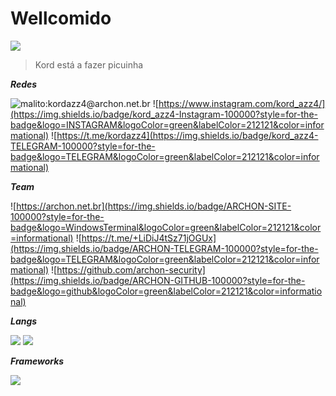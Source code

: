 # Wellcomido

![](https://media.tenor.com/bIubVU6MOXQAAAAi/corsair-peepo.gif)

>Kord está a fazer picuinha

***Redes***

![malito:kordazz4@archon.net.br](https://img.shields.io/badge/Normal-EMAIL-100000?style=for-the-badge&logo=gmail&logoColor=green&labelColor=212121&color=informational) ![https://www.instagram.com/kord_azz4/](https://img.shields.io/badge/kord_azz4-Instagram-100000?style=for-the-badge&logo=INSTAGRAM&logoColor=green&labelColor=212121&color=informational) ![https://t.me/kordazz4](https://img.shields.io/badge/kord_azz4-TELEGRAM-100000?style=for-the-badge&logo=TELEGRAM&logoColor=green&labelColor=212121&color=informational)

***Team***

![https://archon.net.br](https://img.shields.io/badge/ARCHON-SITE-100000?style=for-the-badge&logo=WindowsTerminal&logoColor=green&labelColor=212121&color=informational) ![https://t.me/+LiDiJ4tSz71jOGUx](https://img.shields.io/badge/ARCHON-TELEGRAM-100000?style=for-the-badge&logo=TELEGRAM&logoColor=green&labelColor=212121&color=informational) ![https://github.com/archon-security](https://img.shields.io/badge/ARCHON-GITHUB-100000?style=for-the-badge&logo=github&logoColor=green&labelColor=212121&color=informational)

***Langs***

![](https://img.shields.io/badge/PYTHON-LOW-100000?style=for-the-badge&logo=python&logoColor=green&labelColor=212121&color=informational) ![](https://img.shields.io/badge/DART-LOW-100000?style=for-the-badge&logo=dart&logoColor=green&labelColor=212121&color=informational)

***Frameworks***

![](https://img.shields.io/badge/Flutter-LOW-100000?style=for-the-badge&logo=flutter&logoColor=green&labelColor=212121&color=informational)